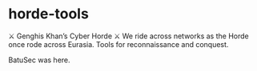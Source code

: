 # horde-tools
⚔️ Genghis Khan’s Cyber Horde ⚔️
We ride across networks as the Horde once rode across Eurasia.
Tools for reconnaissance and conquest.

BatuSec was here.
